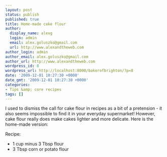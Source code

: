 ```yaml
---
layout: post
status: publish
published: true
title: Home-made cake flour
author:
  display_name: alexg
  login: admin
  email: alex.goluszko@gmail.com
  url: http://www.alexandtheweb.com
author_login: admin
author_email: alex.goluszko@gmail.com
author_url: http://www.alexandtheweb.com
wordpress_id: 8
wordpress_url: http://localhost:8000/bakerofbrighton/?p=8
date: '2009-12-01 10:27:30 +0000'
date_gmt: '2009-12-01 10:27:30 +0000'
categories:
- Tips &amp; core recipes
tags: []
---
```

<p>I used to dismiss the call for cake flour in recipes as a bit of a pretension - it also seems impossible to find it in your everyday supermarket! However, cake flour really does make cakes lighter and more delicate. Here is the home-made version:</p>
<p>Recipe:</p>
<ul>
<li>1 cup minus 3 Tbsp flour</li>
<li>3 Tbsp corn or potato flour</li>
</ul>
